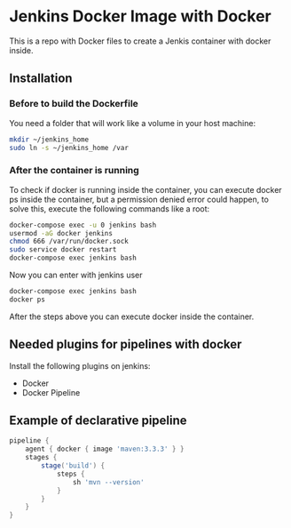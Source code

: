 # Jenkins Docker Image with Docker

This is a repo with Docker files to create a Jenkis container with docker inside.

## Installation

### Before to build the Dockerfile

You need a folder that will work like a volume in your host machine:

```bash
mkdir ~/jenkins_home
sudo ln -s ~/jenkins_home /var
```

### After the container is running

To check if docker is running inside the container, you can execute docker ps inside the container, but a permission denied error could happen, to solve this, execute the following commands like a root:

```bash
docker-compose exec -u 0 jenkins bash
usermod -aG docker jenkins
chmod 666 /var/run/docker.sock
sudo service docker restart
docker-compose exec jenkins bash
```

Now you can enter with jenkins user

```bash
docker-compose exec jenkins bash
docker ps
```

After the steps above you can execute docker inside the container.

## Needed plugins for pipelines with docker

Install the following plugins on jenkins:

- Docker
- Docker Pipeline

## Example of declarative pipeline

```groovy
pipeline {
    agent { docker { image 'maven:3.3.3' } }
    stages {
        stage('build') {
            steps {
                sh 'mvn --version'
            }
        }
    }
}
```
